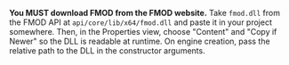**You MUST download FMOD from the FMOD website.**
Take `fmod.dll` from the FMOD API at `api/core/lib/x64/fmod.dll`
and paste it in your project somewhere. Then, in the Properties
view, choose "Content" and "Copy if Newer" so the DLL is readable
at runtime. On engine creation, pass the relative path to the DLL
in the constructor arguments.